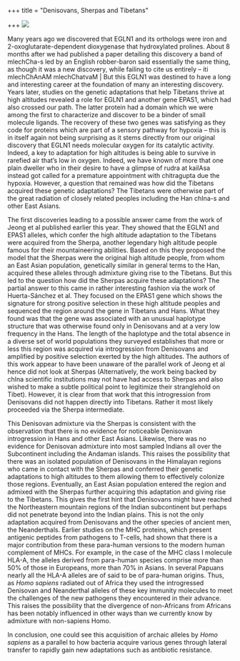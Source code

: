 +++
title = "Denisovans, Sherpas and Tibetans"

+++
[![](https://lh5.googleusercontent.com/-pROy10QSE7o/U7UACC9jxcI/AAAAAAAAC9M/2E9kS9PZztI/s800/tibetan_denisovan.jpg)](https://picasaweb.google.com/lh/photo/DN7tPzT-gCynZxe8qC1sDNMTjNZETYmyPJy0liipFm0?feat=embedwebsite)

Many years ago we discovered that EGLN1 and its orthologs were  iron and
2-oxoglutarate-dependent dioxygenase that hydroxylated prolines. About 8
months after we had published a paper detailing this discovery a band of
mlechCha-s led by an English robber-baron said essentially the same
thing, as though it was a new discovery, while failing to cite us
entirely – iti mlechChAnAM mlechChatvaM | But this EGLN1 was destined to
have a long and interesting career at the foundation of many an
interesting discovery. Years later, studies on the genetic adaptations
that help Tibetans thrive at high altitudes revealed a role for EGLN1
and another gene EPAS1, which had also crossed our path. The latter
protein had a domain which we were among the first to characterize and
discover to be a binder of small molecule ligands. The recovery of these
two genes was satisfying as they code for proteins which are part of a
sensory pathway for hypoxia – this is in itself again not being
surprising as it stems directly from our original discovery that EGLN1
needs molecular oxygen for its catalytic activity. Indeed, a key to
adaptation for high altitudes is being able to survive in rarefied air
that’s low in oxygen. Indeed, we have known of more that one plain
dweller who in their desire to have a glimpse of rudra at kailAsa
instead got called for a premature appointment with chitragupta due the
hypoxia. However, a question that remained was how did the Tibetans
acquired these genetic adaptations? The Tibetans were otherwise part of
the great radiation of closely related peoples including the Han chIna-s
and other East Asians.

The first discoveries leading to a possible answer came from the work of
Jeong et al published earlier this year. They showed that the EGLN1 and
EPAS1 alleles, which confer the high altitude adaptation to the Tibetans
were acquired from the Sherpa, another legendary high altitude people
famous for their mountaineering abilities. Based on this they proposed
the model that the Sherpas were the original high altitude people, from
whom an East Asian population, genetically similar in general terms to
the Han, acquired these alleles through admixture giving rise to the
Tibetans. But this led to the question how did the Sherpas acquire these
adaptations? The partial answer to this came in rather interesting
fashion via the work of Huerta-Sánchez et al. They focused on the EPAS1
gene which shows the signature for strong positive selection in these
high altitude peoples and sequenced the region around the gene in
Tibetans and Hans. What they found was that the gene was associated with
an unusual haplotype structure that was otherwise found only in
Denisovans and at a very low frequency in the Hans. The length of the
haplotype and the total absence in a diverse set of world populations
they surveyed establishes that more or less this region was acquired via
introgression from Denisovans and amplified by positive selection
exerted by the high altitudes. The authors of this work appear to have
been unaware of the parallel work of Jeong et al hence did not look at
Sherpas (Alternatively, the work being backed by chIna scientific
institutions may not have had access to Sherpas and also wished to make
a subtle political point to legitimize their stranglehold on Tibet).
However, it is clear from that work that this introgression from
Denisovans did not happen directly into Tibetans. Rather it most likely
proceeded via the Sherpa intermediate.

This Denisovan admixture via the Sherpas is consistent with the
observation that there is no evidence for noticeable Denisovan
introgression in Hans and other East Asians. Likewise, there was no
evidence for Denisovan admixture into most sampled Indians all over the
Subcontinent including the Andaman islands. This raises the possibility
that there was an isolated population of Denisovans in the Himalayan
regions who came in contact with the Sherpas and conferred their genetic
adaptations to high altitudes to them allowing them to effectively
colonize those regions. Eventually, an East Asian population entered the
region and admixed with the Sherpas further acquiring this adaptation
and giving rise to the Tibetans. This gives the first hint that
Denisovans might have reached the Northeastern mountain regions of the
Indian subcontinent but perhaps did not penetrate beyond into the Indian
plains. This is not the only adaptation acquired from Denisovans and the
other species of ancient men, the Neanderthals. Earlier studies on the
MHC proteins, which present antigenic peptides from pathogens to
T-cells, had shown that there is a major contribution from these
para-human versions to the modern human complement of MHCs. For example,
in the case of the MHC class I molecule HLA-A, the alleles derived from
para-human species comprise more than 50% of those in Europeans, more
than 70% in Asians. In several Papuans nearly all the HLA-A alleles are
of said to be of para-human origins. Thus, as *Homo sapiens* radiated
out of Africa they used the introgressed Denisovan and Neanderthal
alleles of these key immunity molecules to meet the challenges of the
new pathogens they encountered in their advance. This raises the
possibility that the divergence of non-Africans from Africans has been
notably influenced in other ways than we currently know by admixture
with non-sapiens Homo.

In conclusion, one could see this acquisition of archaic alleles by
*Homo sapiens* as a parallel to how bacteria acquire various genes
through lateral transfer to rapidly gain new adaptations such as
antibiotic resistance.
